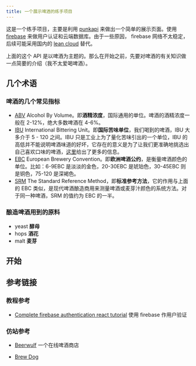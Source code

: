 ```yaml
---
title: 一个展示啤酒的练手项目
---
```


这是一个练手项目，主要是利用 [punkapi](https://punkapi.com/documentation/v2) 来做出一个简单的展示页面。使用 [firebase](https://console.firebase.google.com/) 来做用户认证和云端数据库。由于一些原因， firebase 网络不太稳定，后续可能采用国内的 [lean cloud](https://leancloud.cn/docs/leanstorage_guide-js.html) 替代。

上面的这个 API 是以啤酒为主题的。那么在开始之前，先要对啤酒的有关知识做一点简要的介绍（我不太爱喝啤酒）。

## 几个术语

### 啤酒的几个常见指标

- [ABV](https://www.wikiwand.com/en/Alcohol_by_volume) Alcohol By Volume。即**酒精浓度**，国际通用的单位。啤酒的酒精浓度一般在 2-12%，绝大多数啤酒在 4-6%。
- [IBU](https://shorecraftbeer.com/abv-and-ibu-explained/#) International Bittering Unit。即**国际苦味单位**，我们喝到的啤酒，IBU 大多介于 5 - 120 之间。IBU 只是工业上为了量化苦味引出的一个单位，IBU 的高低并不能说明啤酒味道的好坏，它存在的意义是为了让我们更准确地挑选出自己喜欢口味的啤酒，[这里](https://www.thebrewenthusiast.com/ibus)给出了更多的信息。
- [EBC](https://www.beerwulf.com/en-nl/articles-about-craft-beer/beer-and-figures) European Brewery Convention。即**欧洲啤酒公约**，是衡量啤酒颜色的单位。比如：6-9EBC 是淡淡的金色，20-30EBC 是琥珀色，30-45EBC 则是铜色，75-120 是深褐色。
- [SRM](https://www.wikiwand.com/en/Beer_measurement) The Standard Reference Method，即**标准参考方法**，它的作用与上面的 EBC 类似，是现代啤酒酿造商用来测量啤酒或麦芽汁颜色的系统方法。对于同一种啤酒，SRM 的值约为 EBC 的一半。

### 酿造啤酒用到的原料

- yeast **酵母**
- hops **酒花**
- malt **麦芽**

## 开始

## 参考链接

### 教程参考

- [Complete firebase authentication react tutorial](https://www.robinwieruch.de/complete-firebase-authentication-react-tutorial) 使用 firebase 作用户验证

### 仿站参考

- [Beerwulf](https://www.beerwulf.com/en-gb) 一个在线啤酒商店

- [Brew Dog](https://www.brewdog.com/uk/shop)
